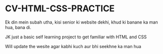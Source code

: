 # CV-HTML-CSS-PRACTICE
Ek din mein subah utha, kisi senior ki website dekhi, khud ki banane ka man hua, bana di.


JK just a basic self learning project to get familiar with HTML and CSS


Will update the wesite agar kabhi kuch aur bhi seekhne ka man hua
